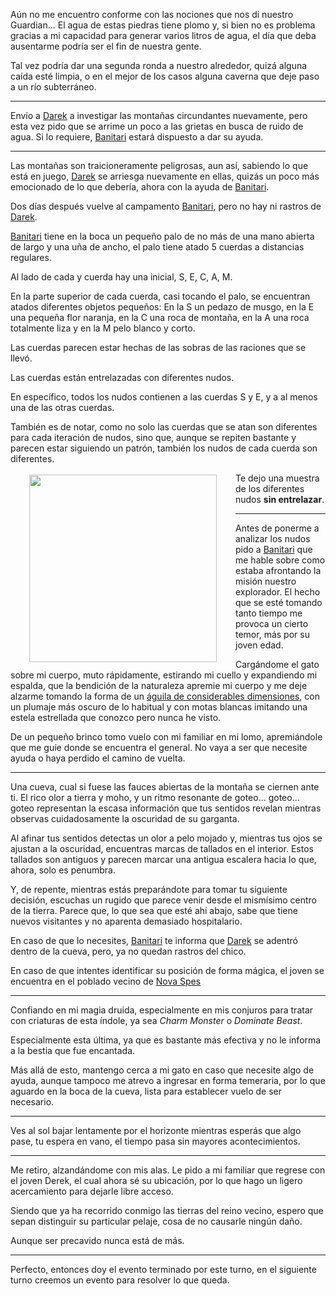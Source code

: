 Aún no me encuentro conforme con las nociones que nos di nuestro Guardian... El agua de estas piedras tiene plomo y, si bien no es problema gracias a mi capacidad para generar varios litros de agua, el día que deba ausentarme podría ser el fin de nuestra gente.

Tal vez podría dar una segunda ronda a nuestro alrededor, quizá alguna caída esté limpia, o en el mejor de los casos alguna caverna que deje paso a un río subterráneo.

---

Envío a [Darek](../../!EVENTOS/NPC´s/Darek.md) a investigar las montañas circundantes nuevamente, pero esta vez pido que se arrime un poco a las grietas en busca de ruido de agua. Si lo requiere, [Banitari](../../!EVENTOS/NPC´s/Banitari.md) estará dispuesto a dar su ayuda.

---

Las montañas son traicioneramente peligrosas, aun así, sabiendo lo que está en juego, [Darek](../../!EVENTOS/NPC´s/Darek.md) se arriesga nuevamente en ellas, quizás un poco más emocionado de lo que debería, ahora con la ayuda de [Banitari](../../!EVENTOS/NPC´s/Banitari.md).

Dos días después vuelve al campamento [Banitari](../../!EVENTOS/NPC´s/Banitari.md), pero no hay ni rastros de [Darek](../../!EVENTOS/NPC´s/Darek.md).

[Banitari](../../!EVENTOS/NPC´s/Banitari.md) tiene en la boca un pequeño palo de no más de una mano abierta de largo y una uña de ancho, el palo tiene atado 5 cuerdas a distancias regulares.

Al lado de cada y cuerda hay una inicial, S, E, C, A, M.

En la parte superior de cada cuerda, casi tocando el palo, se encuentran atados diferentes objetos pequeños: En la S un pedazo de musgo, en la E una pequeña flor naranja, en la C una roca de montaña, en la A una roca totalmente liza y en la M pelo blanco y corto.

Las cuerdas parecen estar hechas de las sobras de las raciones que se llevó.

Las cuerdas están entrelazadas con diferentes nudos.

En específico, todos los nudos contienen a las cuerdas S y E, y a al menos una de las otras cuerdas.

También es de notar, como no solo las cuerdas que se atan son diferentes para cada iteración de nudos, sino que, aunque se repiten bastante y parecen estar siguiendo un patrón, también los nudos de cada cuerda son diferentes.

<img src="https://culturacientifica.com/app/uploads/2018/05/imagen-9-1.jpg" width="300" height="auto" style="vertical-align:middle;margin:3px 30px" align="left"> Te dejo una muestra de los diferentes nudos **sin entrelazar**.



---

Antes de ponerme a analizar los nudos pido a [Banitari](../../!EVENTOS/NPC´s/Banitari.md) que me hable sobre como estaba afrontando la misión nuestro explorador. El hecho que se esté tomando tanto tiempo me provoca un cierto temor, más por su joven edad.

Cargándome el gato sobre mi cuerpo, muto rápidamente, estirando mi cuello y expandiendo mi espalda, que la bendición de la naturaleza apremie mi cuerpo y me deje alzarme tomando la forma de un [águila de considerables dimensiones](https://5e.tools/bestiary.html#giant%20eagle_mm), con un plumaje más oscuro de lo habitual y con motas blancas imitando una estela estrellada que conozco pero nunca he visto.

De un pequeño brinco tomo vuelo con mi familiar en mi lomo, apremiándole que me guíe donde se encuentra el general. No vaya a ser que necesite ayuda o haya perdido el camino de vuelta.

---

Una cueva, cual si fuese las fauces abiertas de la montaña se ciernen ante ti. El rico olor a tierra y moho, y un ritmo resonante de goteo… goteo… goteo representan la escasa información que tus sentidos revelan mientras observas cuidadosamente la oscuridad de su garganta. 

Al afinar tus sentidos detectas un olor a pelo mojado y, mientras tus ojos se ajustan a la oscuridad, encuentras marcas de tallados en el interior. Estos tallados son antiguos y parecen marcar una antigua escalera hacia lo que, ahora, solo es penumbra.

Y, de repente, mientras estás preparándote para tomar tu siguiente decisión, escuchas un rugido que parece venir desde el mismísimo centro de la tierra. Parece que, lo que sea que esté ahí abajo, sabe que tiene nuevos visitantes y no aparenta demasiado hospitalario.

En caso de que lo necesites, [Banitari](../../!EVENTOS/NPC´s/Banitari.md) te informa que [Darek](../../!EVENTOS/NPC´s/Darek.md) se adentró dentro de la cueva, pero, ya no quedan rastros del chico.

En caso de que intentes identificar su posición de forma mágica, el joven se encuentra en el poblado vecino de [Nova Spes](../../../../../Nova%20Spes/informacion%20del%20reino.md)

---

Confiando en mi magia druida, especialmente en mis conjuros para tratar con criaturas de esta índole, ya sea _Charm Monster_ o _Dominate Beast_.

Especialmente esta última, ya que es bastante más efectiva y no le informa a la bestia que fue encantada. 

Más allá de esto, mantengo cerca a mi gato en caso que necesite algo de ayuda, aunque tampoco me atrevo a ingresar en forma temeraria, por lo que aguardo en la boca de la cueva, lista para establecer vuelo de ser necesario.

---

Ves al sol bajar lentamente por el horizonte mientras esperás que algo pase, tu espera en vano, el tiempo pasa sin mayores acontecimientos.

---

Me retiro, alzandándome con mis alas. Le pido a mi familiar que regrese con el joven Derek, el cual ahora sé su ubicación, por lo que hago un ligero acercamiento para dejarle libre acceso.

Siendo que ya ha recorrido conmigo las tierras del reino vecino, espero que sepan distinguir su particular pelaje, cosa de no causarle ningún daño. 

Aunque ser precavido nunca está de más.

---

Perfecto, entonces doy el evento terminado por este turno, en el siguiente turno creemos un evento para resolver lo que queda.

